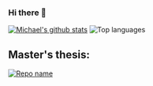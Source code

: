 ### Hi there 👋


[![Michael's github stats](https://github-readme-stats.vercel.app/api?username=theagilepadawan&theme=algolia&show_icons=true&count_private=true)](https://github.com/anuraghazra/github-readme-stats)
![Top languages](https://github-readme-stats.vercel.app/api/top-langs/?username=theagilepadawan&theme=algolia&layout=compact&count_private=true)

## Master's thesis:
[![Repo name](https://github-readme-stats.vercel.app/api/pin/?username=theagilepadawan&theme=algolia&repo=NEATPy&show_owner=true)](https://github.com/theagilepadawan/NEATPy)


<!--
**theagilepadawan/theagilepadawan** is a ✨ _special_ ✨ repository because its `README.md` (this file) appears on your GitHub profile.

Here are some ideas to get you started:

- 🔭 I’m currently working on ...
- 🌱 I’m currently learning ...
- 👯 I’m looking to collaborate on ...
- 🤔 I’m looking for help with ...
- 💬 Ask me about ...
- 📫 How to reach me: ...
- 😄 Pronouns: ...
- ⚡ Fun fact: ...
-->
